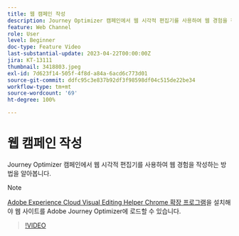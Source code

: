 ```yaml
---
title: 웹 캠페인 작성
description: Journey Optimizer 캠페인에서 웹 시각적 편집기를 사용하여 웹 경험을 작성하는 방법을 알아봅니다.
feature: Web Channel
role: User
level: Beginner
doc-type: Feature Video
last-substantial-update: 2023-04-22T00:00:00Z
jira: KT-13111
thumbnail: 3418803.jpeg
exl-id: 7d623f14-505f-4f8d-a84a-6acd6c773d01
source-git-commit: ddfc95c3e837b92df3f98598df04c515de22be34
workflow-type: tm+mt
source-wordcount: '69'
ht-degree: 100%

---
```


# 웹 캠페인 작성

Journey Optimizer 캠페인에서 웹 시각적 편집기를 사용하여 웹 경험을 작성하는 방법을 알아봅니다.

>[!NOTE]
> [Adobe Experience Cloud Visual Editing Helper Chrome 확장 프로그램](https://chrome.google.com/webstore/detail/adobe-experience-cloud-vi/kgmjjkfjacffaebgpkpcllakjifppnca)을 설치해야 웹 사이트를 Adobe Journey Optimizer에 로드할 수 있습니다.

>[!VIDEO](https://video.tv.adobe.com/v/3418803/?quality=12&learn=on)

